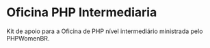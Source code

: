 # Oficina PHP Intermediaria

Kit de apoio para a Oficina de PHP nível intermediário ministrada pelo PHPWomenBR.
